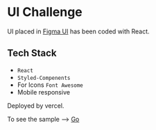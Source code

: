 # UI Challenge

UI placed in [Figma UI](https://www.figma.com/file/hDcipE9zMuiDsYAkjcQuKw/Space?node-id=5%3A13) has been coded with React.
 
## Tech Stack
 - `React`
 - `Styled-Compenents`
 -  For Icons `Font Awesome`
 -  Mobile responsive
 
 Deployed by vercel.
 
 To see the sample --> [Go]()


